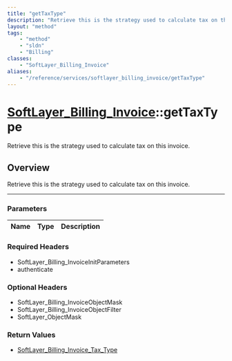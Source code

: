 ```yaml
---
title: "getTaxType"
description: "Retrieve this is the strategy used to calculate tax on this invoice."
layout: "method"
tags:
    - "method"
    - "sldn"
    - "Billing"
classes:
    - "SoftLayer_Billing_Invoice"
aliases:
    - "/reference/services/softlayer_billing_invoice/getTaxType"
---
```

# [SoftLayer_Billing_Invoice](/reference/services/SoftLayer_Billing_Invoice)::getTaxType


Retrieve this is the strategy used to calculate tax on this invoice.


## Overview 
Retrieve this is the strategy used to calculate tax on this invoice.

-----

### Parameters 
|Name | Type | Description |
| --- | --- | --- |


### Required Headers
* SoftLayer_Billing_InvoiceInitParameters
* authenticate


### Optional Headers
* SoftLayer_Billing_InvoiceObjectMask
* SoftLayer_Billing_InvoiceObjectFilter
* SoftLayer_ObjectMask

### Return Values
* <a href='/reference/datatypes/SoftLayer_Billing_Invoice_Tax_Type'>SoftLayer_Billing_Invoice_Tax_Type </a>




